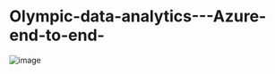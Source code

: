 # Olympic-data-analytics---Azure-end-to-end-


![image](https://github.com/user-attachments/assets/61613e4a-15b7-462e-b5c2-de799d657e4e)
